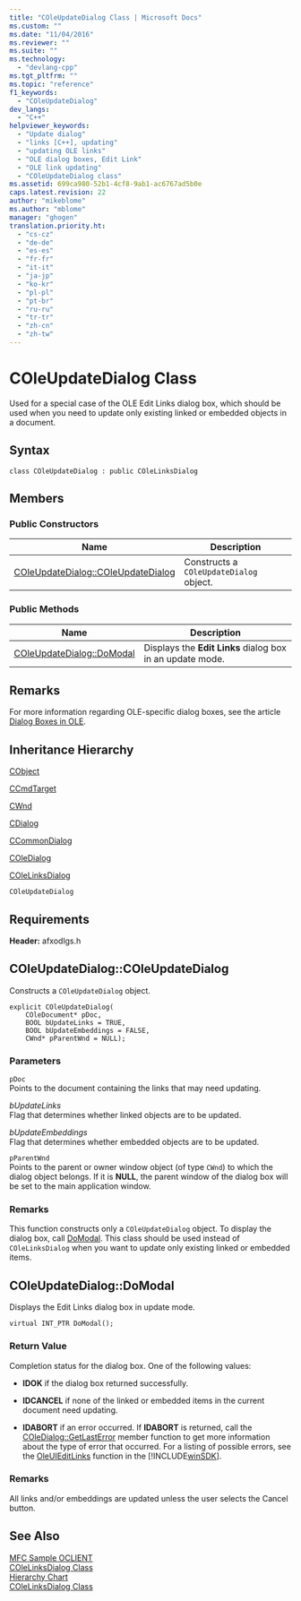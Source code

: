 ```yaml
---
title: "COleUpdateDialog Class | Microsoft Docs"
ms.custom: ""
ms.date: "11/04/2016"
ms.reviewer: ""
ms.suite: ""
ms.technology: 
  - "devlang-cpp"
ms.tgt_pltfrm: ""
ms.topic: "reference"
f1_keywords: 
  - "COleUpdateDialog"
dev_langs: 
  - "C++"
helpviewer_keywords: 
  - "Update dialog"
  - "links [C++], updating"
  - "updating OLE links"
  - "OLE dialog boxes, Edit Link"
  - "OLE link updating"
  - "COleUpdateDialog class"
ms.assetid: 699ca980-52b1-4cf8-9ab1-ac6767ad5b0e
caps.latest.revision: 22
author: "mikeblome"
ms.author: "mblome"
manager: "ghogen"
translation.priority.ht: 
  - "cs-cz"
  - "de-de"
  - "es-es"
  - "fr-fr"
  - "it-it"
  - "ja-jp"
  - "ko-kr"
  - "pl-pl"
  - "pt-br"
  - "ru-ru"
  - "tr-tr"
  - "zh-cn"
  - "zh-tw"
---
```

# COleUpdateDialog Class
Used for a special case of the OLE Edit Links dialog box, which should be used when you need to update only existing linked or embedded objects in a document.  
  
## Syntax  
  
```  
class COleUpdateDialog : public COleLinksDialog  
```  
  
## Members  
  
### Public Constructors  
  
|Name|Description|  
|----------|-----------------|  
|[COleUpdateDialog::COleUpdateDialog](#coleupdatedialog__coleupdatedialog)|Constructs a `COleUpdateDialog` object.|  
  
### Public Methods  
  
|Name|Description|  
|----------|-----------------|  
|[COleUpdateDialog::DoModal](#coleupdatedialog__domodal)|Displays the **Edit Links** dialog box in an update mode.|  
  
## Remarks  
 For more information regarding OLE-specific dialog boxes, see the article [Dialog Boxes in OLE](../../mfc/dialog-boxes-in-ole.md).  
  
## Inheritance Hierarchy  
 [CObject](../../mfc/reference/cobject-class.md)  
  
 [CCmdTarget](../../mfc/reference/ccmdtarget-class.md)  
  
 [CWnd](../../mfc/reference/cwnd-class.md)  
  
 [CDialog](../../mfc/reference/cdialog-class.md)  
  
 [CCommonDialog](../../mfc/reference/ccommondialog-class.md)  
  
 [COleDialog](../../mfc/reference/coledialog-class.md)  
  
 [COleLinksDialog](../../mfc/reference/colelinksdialog-class.md)  
  
 `COleUpdateDialog`  
  
## Requirements  
 **Header:** afxodlgs.h  
  
##  <a name="coleupdatedialog__coleupdatedialog"></a>  COleUpdateDialog::COleUpdateDialog  
 Constructs a `COleUpdateDialog` object.  
  
```  
explicit COleUpdateDialog(
    COleDocument* pDoc,  
    BOOL bUpdateLinks = TRUE,  
    BOOL bUpdateEmbeddings = FALSE,  
    CWnd* pParentWnd = NULL);
```  
  
### Parameters  
 `pDoc`  
 Points to the document containing the links that may need updating.  
  
 *bUpdateLinks*  
 Flag that determines whether linked objects are to be updated.  
  
 *bUpdateEmbeddings*  
 Flag that determines whether embedded objects are to be updated.  
  
 `pParentWnd`  
 Points to the parent or owner window object (of type `CWnd`) to which the dialog object belongs. If it is **NULL**, the parent window of the dialog box will be set to the main application window.  
  
### Remarks  
 This function constructs only a `COleUpdateDialog` object. To display the dialog box, call [DoModal](../../mfc/reference/colelinksdialog-class.md#colelinksdialog__domodal). This class should be used instead of `COleLinksDialog` when you want to update only existing linked or embedded items.  
  
##  <a name="coleupdatedialog__domodal"></a>  COleUpdateDialog::DoModal  
 Displays the Edit Links dialog box in update mode.  
  
```  
virtual INT_PTR DoModal();
```  
  
### Return Value  
 Completion status for the dialog box. One of the following values:  
  
- **IDOK** if the dialog box returned successfully.  
  
- **IDCANCEL** if none of the linked or embedded items in the current document need updating.  
  
- **IDABORT** if an error occurred. If **IDABORT** is returned, call the [COleDialog::GetLastError](../../mfc/reference/coledialog-class.md#coledialog__getlasterror) member function to get more information about the type of error that occurred. For a listing of possible errors, see the [OleUIEditLinks](http://msdn.microsoft.com/library/windows/desktop/ms679703) function in the [!INCLUDE[winSDK](../../atl/includes/winsdk_md.md)].  
  
### Remarks  
 All links and/or embeddings are updated unless the user selects the Cancel button.  
  
## See Also  
 [MFC Sample OCLIENT](../../visual-cpp-samples.md)   
 [COleLinksDialog Class](../../mfc/reference/colelinksdialog-class.md)   
 [Hierarchy Chart](../../mfc/hierarchy-chart.md)   
 [COleLinksDialog Class](../../mfc/reference/colelinksdialog-class.md)

